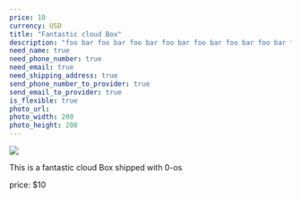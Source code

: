 ```yaml
---
price: 10
currency: USD
title: "Fantastic cloud Box"
description: "foo bar foo bar foo bar foo bar foo bar foo bar foo bar foo bar foo bar foo bar foo bar foo bar foo bar foo bar foo bar foo bar foo bar foo bar foo bar"
need_name: true
need_phone_number: true
need_email: true
need_shipping_address: true
send_phone_number_to_provider: true
send_email_to_provider: true
is_flexible: true
photo_url: 
photo_width: 200
photo_height: 200
---
```


![](img/img.png)

This is a fantastic cloud Box shipped with 0-os

price: $10